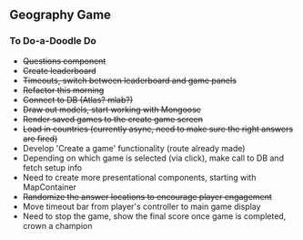## Geography Game

### To Do-a-Doodle Do

- ~~Questions component~~
- ~~Create leaderboard~~
- ~~Timeouts, switch between leaderboard and game panels~~
- ~~Refactor this morning~~
- ~~Connect to DB (Atlas? mlab?)~~
- ~~Draw out models, start working with Mongoose~~
- ~~Render saved games to the create game screen~~
- ~~Load in countries (currently async, need to make sure the right answers are fired)~~
- Develop 'Create a game' functionality (route already made)
- Depending on which game is selected (via click), make call to DB and fetch setup info
- Need to create more presentational components, starting with MapContainer
- ~~Randomize the answer locations to encourage player engagement~~
- Move timeout bar from player's controller to main game display
- Need to stop the game, show the final score once game is completed, crown a champion
